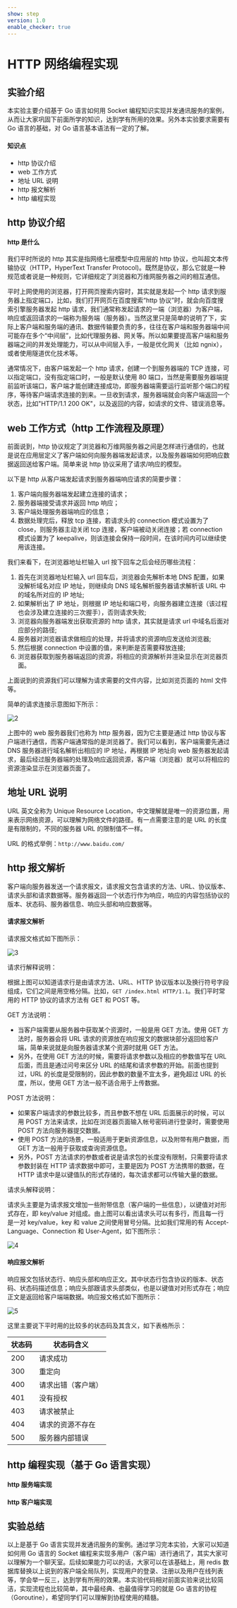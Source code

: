 ```yaml
---
show: step
version: 1.0
enable_checker: true
---
```


# HTTP 网络编程实现

## 实验介绍

本实验主要介绍基于 Go 语言如何用 Socket 编程知识实现并发通讯服务的案例，从而让大家巩固下前面所学的知识，达到学有所用的效果。另外本实验要求需要有 Go 语言的基础，对 Go 语言基本语法有一定的了解。

#### 知识点

- http 协议介绍
- web 工作方式
- 地址 URL 说明
- http 报文解析
- http 编程实现

## http 协议介绍

#### http 是什么

我们平时所说的 http 其实是指网络七层模型中应用层的 http 协议，也叫超文本传输协议（HTTP，HyperText Transfer Protocol)。既然是协议，那么它就是一种规范或者说是一种规则，它详细规定了浏览器和万维网服务器之间的相互通信。

平时上网使用的浏览器，打开网页搜索内容时，其实就是发起一个 http 请求到服务器上指定端口，比如，我们打开网页在百度搜索“http 协议”时，就会向百度搜索引擎服务器发起 http 请求，我们通常称发起请求的一端（浏览器）为客户端，响应或返回请求的一端称为服务端（服务器）。当然这里只是简单的说明了下，实际上客户端和服务端的通讯、数据传输要负责的多，往往在客户端和服务器端中间可能存在多个“中间层”，比如代理服务器、网关等。所以如果要提高客户端和服务器端之间的并发处理能力，可以从中间层入手，一般是优化网关（比如 ngnix），或者使用隧道优化技术等。

通常情况下，由客户端发起一个 http 请求，创建一个到服务器端的 TCP 连接，可以指定端口，没有指定端口时，一般是默认使用 80 端口，当然是需要服务器端提前监听该端口，客户端才能创建连接成功，即服务器端需要运行监听那个端口的程序，等待客户端请求连接的到来。一旦收到请求，服务器端就会向客户端返回一个状态，比如"HTTP/1.1 200 OK"，以及返回的内容，如请求的文件、错误消息等。

## web 工作方式（http 工作流程及原理）

前面说到，http 协议规定了浏览器和万维网服务器之间是怎样进行通信的，也就是说在应用层定义了客户端如何向服务器端发起请求，以及服务器端如何把响应数据返回送给客户端。简单来说 http 协议采用了请求/响应的模型。

以下是 http 从客户端发起请求到服务器端响应请求的简要步骤：

1. 客户端向服务器端发起建立连接的请求；
2. 服务器端接受请求并返回 http 响应；
3. 客户端处理服务器端响应的信息；
4. 数据处理完后，释放 tcp 连接，若请求头的 connection 模式设置为了 close，则服务器主动关闭 tcp 连接，客户端被动关闭连接；若 connection 模式设置为了 keepalive，则该连接会保持一段时间，在该时间内可以继续使用该连接。

我们来看下，在浏览器地址栏输入 url 按下回车之后会经历哪些流程：

1. 首先在浏览器地址栏输入 url 回车后，浏览器会先解析本地 DNS 配置，如果没解析域名对应 IP 地址，则继续向 DNS 域名解析服务器请求解析该 URL 中的域名所对应的 IP 地址;
2. 如果解析出了 IP 地址，则根据 IP 地址和端口号，向服务器建立连接（该过程也会涉及建立连接的三次握手），否则请求失败;
3. 浏览器向服务器端发出获取资源的 http 请求，其实就是请求 url 中域名后面对应部分的路径;
4. 服务器对浏览器请求做相应的处理，并将请求的资源响应发送给浏览器;
5. 然后根据 connection 中设置的值，来判断是否需要释放连接;
6. 浏览器获取到服务器端返回的资源，将相应的资源解析并渲染显示在浏览器页面。

上面说到的资源我们可以理解为请求需要的文件内容，比如浏览页面的 html 文件等。

简单的请求连接示意图如下所示：

![2](./images/8-2.png)

上图中的 web 服务器我们也称为 http 服务器，因为它主要是通过 http 协议与客户端进行通信，而客户端通常指的是浏览器了。我们可以看到，客户端需要先通过 DNS 服务器进行域名解析出相应的 IP 地址，再根据 IP 地址向 web 服务器发起请求，最后经过服务器端的处理及响应返回资源，客户端（浏览器）就可以将相应的资源渲染显示在浏览器页面了。

## 地址 URL 说明

URL 英文全称为 Unique Resource Location，中文理解就是唯一的资源位置，用来表示网络资源，可以理解为网络文件的路径。有一点需要注意的是 URL 的长度是有限制的，不同的服务器 URL 的限制值不一样。

URL 的格式举例：`http://www.baidu.com/`

## http 报文解析

客户端向服务器发送一个请求报文，请求报文包含请求的方法、URL、协议版本、请求头部和请求数据等。服务器返回一个状态行作为响应，响应的内容包括协议的版本、状态码、服务器信息、响应头部和响应数据等。

#### 请求报文解析

请求报文格式如下图所示：

![3](./images/8-3.png)

请求行解释说明：

根据上图可以知道请求行是由请求方法、URL、HTTP 协议版本以及换行符号字段组成，它们之间是用空格分隔。比如，`GET /index.html HTTP/1.1`。我们平时常用的 HTTP 协议的请求方法有 GET 和 POST 等。

GET 方法说明：

- 当客户端需要从服务器中获取某个资源时，一般是用 GET 方法。使用 GET 方法时，服务器会将 URL 请求的资源放在响应报文的数据块部分返回给客户端，简单来说就是向服务器请求某个资源时就用 GET 方法。
- 另外，在使用 GET 方法的时候，需要将请求参数以及相应的参数值写在 URL 后面，而且是通过问号来区分 URL 的结尾和请求参数的开始。前面也提到过，URL 的长度是受限制的，因此参数的数量不宜太多，避免超过 URL 的长度，所以，使用 GET 方法一般不适合用于上传数据。

POST 方法说明：

- 如果客户端请求的参数比较多，而且参数不想在 URL 后面展示的时候，可以用 POST 方法来请求，比如在浏览器页面输入帐号密码进行登录时，需要使用 POST 方法向服务器提交数据。
- 使用 POST 方法的场景，一般适用于更新资源信息，以及附带有用户数据，而 GET 方法一般用于获取或查询资源信息。
- 另外，POST 方法请求的参数或者说是请求包的长度没有限制，只需要将请求参数封装在 HTTP 请求数据中即可，主要是因为 POST 方法携带的数据，在 HTTP 请求中是以键值队的形式存储的，每次请求都可以传输大量的数据。

请求头解释说明：

请求头主要是为请求报文增加一些附带信息（客户端的一些信息），以键值对对形式存在，即 key/value 对组成。由上图可以看出请求头可以有多行，而且每一行是一对 key/value，key 和 value 之间使用冒号分隔。比如我们常用的有 Accept-Language、Connection 和 User-Agent，如下图所示：

![4](./images/8-4.png)

#### 响应报文解析

响应报文包括状态行、响应头部和响应正文。其中状态行包含协议的版本、状态码、状态码描述信息；响应头部跟请求头部类似，也是以键值对对形式存在；响应正文是返回给客户端端数据。响应报文格式如下图所示：

![5](./images/8-5.png)

这里主要说下平时用的比较多的状态码及其含义，如下表格所示：

| 状态码      | 状态码含义 |
| ----------- | ----------- |
| 200   | 请求成功           |
| 300   | 重定向             |
| 400   | 请求出错（客户端）   |
| 401   | 没有授权           |
| 403   | 请求被禁止         |
| 404   | 请求的资源不存在    |
| 500   | 服务器内部错误      |


## http 编程实现（基于 Go 语言实现）

#### http 服务端实现

#### http 客户端实现

## 实验总结

以上是基于 Go 语言实现并发通讯服务的案例。通过学习完本实验，大家可以知道如何用 Go 语言的 Socket 编程来实现多用户（客户端）进行通讯了，其实大家可以理解为一个聊天室。后续如果能力可以的话，大家可以在该基础上，用 redis 数据库替换以上说到的客户端全局队列，实现用户的登录、注册以及用户在线列表等，学会举一反三，达到学有所用的效果。本实验代码相对前面实验来说比较简洁，实现流程也比较简单，其中最经典、也最值得学习的就是 Go 语言的协程（Goroutine），希望同学们可以理解到协程使用的精髓。
